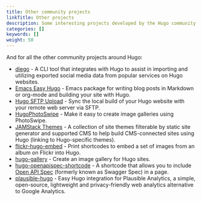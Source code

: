 ```yaml
---
title: Other community projects
linkTitle: Other projects
description: Some interesting projects developed by the Hugo community that don't quite fit into our other developer tool categories.
categories: []
keywords: []
weight: 50
---
```


And for all the other community projects around Hugo:

- [diego](https://github.com/ttybitnik/diego) - A CLI tool that integrates with Hugo to assist in importing and utilizing exported social media data from popular services on Hugo websites.
- [Emacs Easy Hugo](https://github.com/masasam/emacs-easy-hugo) - Emacs package for writing blog posts in Markdown or org-mode and building your site with Hugo.
- [Hugo SFTP Upload](https://github.com/thomasmey/HugoSftpUpload) - Sync the local build of your Hugo website with your remote web server via SFTP.
- [HugoPhotoSwipe](https://github.com/GjjvdBurg/HugoPhotoSwipe) - Make it easy to create image galleries using PhotoSwipe.
- [JAMStack Themes](https://jamstackthemes.dev/ssg/hugo/) -  A collection of site themes filterable by static site generator and supported CMS to help build CMS-connected sites using Hugo (linking to Hugo-specific themes).
- [flickr-hugo-embed](https://github.com/nikhilm/flickr-hugo-embed) - Print shortcodes to embed a set of images from an album on Flickr into Hugo.
- [hugo-gallery](https://github.com/icecreammatt/hugo-gallery) - Create an image gallery for Hugo sites.
- [hugo-openapispec-shortcode](https://github.com/tenfourty/hugo-openapispec-shortcode) - A shortcode that allows you to include [Open API Spec](https://openapis.org) (formerly known as Swagger Spec) in a page.
- [plausible-hugo](https://github.com/divinerites/plausible-hugo) - Easy Hugo integration for Plausible Analytics, a simple, open-source, lightweight and privacy-friendly web analytics alternative to Google Analytics.
